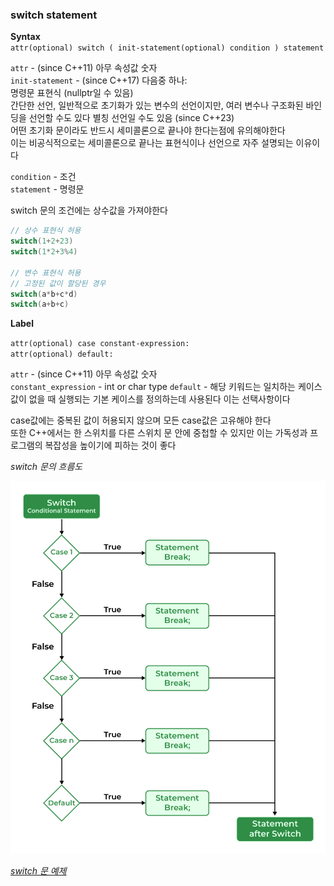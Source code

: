 ### switch statement

**Syntax**   
`attr(optional) switch ( init-statement(optional) condition ) statement`

`attr`	-	(since C++11) 아무 속성값 숫자     
`init-statement`	-	(since C++17) 다음중 하나:   
명령문 표현식 (nullptr일 수 있음)   
간단한 선언, 일반적으로 초기화가 있는 변수의 선언이지만, 여러 변수나 구조화된 바인딩을 선언할 수도 있다
별칭 선언일 수도 있음 (since C++23)   
어떤 초기화 문이라도 반드시 세미콜론으로 끝나야 한다는점에 유의해야한다   
이는 비공식적으로는 세미콜론으로 끝나는 표현식이나 선언으로 자주 설명되는 이유이다   

`condition`	-	조건   
`statement`	-	명령문

switch 문의 조건에는 상수값을 가져야한다

```c++
// 상수 표현식 허용 
switch(1+2+23) 
switch(1*2+3%4) 

// 변수 표현식 허용 
// 고정된 값이 할당된 경우 
switch(a*b+c*d) 
switch(a+b+c)
```

**Label**   

`attr(optional) case constant-expression:`   
`attr(optional) default:`   

`attr`	-	(since C++11) 아무 속성값 숫자   
`constant_expression`	-	int or char type
`default`	-	해당 키워드는 일치하는 케이스 값이 없을 때 실행되는 기본 케이스를 정의하는데 사용된다 이는 선택사항이다    

case값에는 중복된 값이 허용되지 않으며 모든 case값은 고유해야 한다   
또한 C++에서는 한 스위치를 다른 스위치 문 안에 중첩할 수 있지만 이는 가독성과 프로그램의 복잡성을 높이기에 피하는 것이 좋다   

*switch 문의 흐름도*

![switch_statement](../../../images/switch_statement.png)

[*switch 문 예제*](./test/SwitchStatement.cpp)


